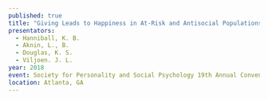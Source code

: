 ```yaml
---
published: true
title: "Giving Leads to Happiness in At-Risk and Antisocial Populations: Results of Three Independent Studies and a Pre-Registered Replication"
presentators:
  - Hanniball, K. B.
  - Aknin, L., B.
  - Douglas, K. S.
  - Viljoen. J. L.
year: 2018
event: Society for Personality and Social Psychology 19th Annual Convention
location: Atlanta, GA
---
```

